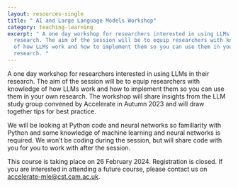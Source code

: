 ```yaml
---
layout: resources-single
title: " AI and Large Language Models Workshop"
category: teaching-learning
excerpt: " A one day workshop for researchers interested in using LLMs in their
  research. The aim of the session will be to equip researchers with knowledge
  of how LLMs work and how to implement them so you can use them in your own
  research. "
---
```

 A one day workshop for researchers interested in using LLMs in their research. The aim of the session will be to equip researchers with knowledge of how LLMs work and how to implement them so you can use them in your own research. The workshop will share insights from the LLM study group convened by Accelerate in Autumn 2023 and will draw together tips for best practice. 

We will be looking at Python code and neural networks so familiarity with Python and some knowledge of machine learning and neural networks is required. We won’t be coding during the session, but will share code with you for you to work with after the session.

T﻿his course is taking place on 26 February 2024. Registration is closed. If you are interested in attending a future course, please contact us on accelerate-mle@cst.cam.ac.uk.